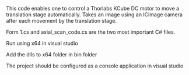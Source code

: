 This code enables one to control a Thorlabs KCube DC motor to move a translation stage automatically. Takes an image using an ICimage camera after each movement by the translation stage.


Form 1.cs and axial_scan_code.cs are the two most important C# files. 

Run using x64 in visual studio

Add the dlls to x64 folder in bin folder

The project should be configured as a console application in visual studio
